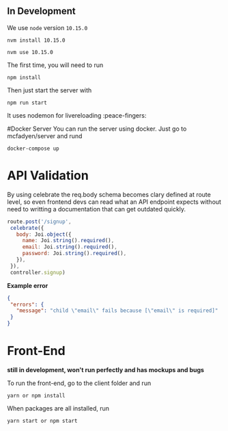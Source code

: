 ## In Development

We use `node` version `10.15.0`

```
nvm install 10.15.0
```

```
nvm use 10.15.0
```

The first time, you will need to run

```
npm install
```

Then just start the server with 

```
npm run start
```
It uses nodemon for livereloading :peace-fingers:

#Docker Server
You can run the server using docker.
Just go to mcfadyen/server and rund 
```
docker-compose up
```

# API Validation
 
 By using celebrate the req.body schema becomes clary defined at route level, so even frontend devs can read what an API endpoint expects without need to writting a documentation that can get outdated quickly.

 ```js
 route.post('/signup', 
  celebrate({
    body: Joi.object({
      name: Joi.string().required(),
      email: Joi.string().required(),
      password: Joi.string().required(),
    }),
  }),
  controller.signup)
 ```

 **Example error**

 ```json
 {
  "errors": {
    "message": "child \"email\" fails because [\"email\" is required]"
  }
 } 
 ```

# Front-End
**still in development, won't run perfectly and has mockups and bugs**

To run the front-end, go to the client folder and run
```
yarn or npm install
```

When packages are all installed, run

```
yarn start or npm start
```
